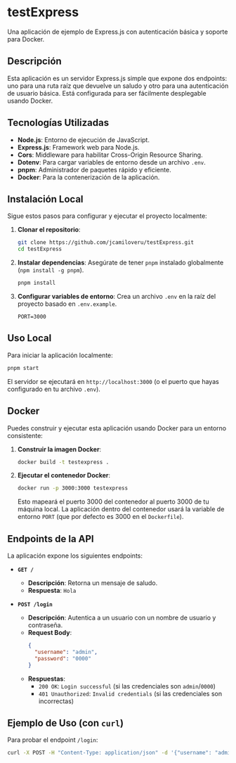 # testExpress

Una aplicación de ejemplo de Express.js con autenticación básica y soporte para Docker.

## Descripción

Esta aplicación es un servidor Express.js simple que expone dos endpoints: uno para una ruta raíz que devuelve un saludo y otro para una autenticación de usuario básica. Está configurada para ser fácilmente desplegable usando Docker.

## Tecnologías Utilizadas

*   **Node.js**: Entorno de ejecución de JavaScript.
*   **Express.js**: Framework web para Node.js.
*   **Cors**: Middleware para habilitar Cross-Origin Resource Sharing.
*   **Dotenv**: Para cargar variables de entorno desde un archivo `.env`.
*   **pnpm**: Administrador de paquetes rápido y eficiente.
*   **Docker**: Para la contenerización de la aplicación.

## Instalación Local

Sigue estos pasos para configurar y ejecutar el proyecto localmente:

1.  **Clonar el repositorio**:
    ```bash
    git clone https://github.com/jcamiloveru/testExpress.git
    cd testExpress
    ```

2.  **Instalar dependencias**:
    Asegúrate de tener `pnpm` instalado globalmente (`npm install -g pnpm`).
    ```bash
    pnpm install
    ```

3.  **Configurar variables de entorno**:
    Crea un archivo `.env` en la raíz del proyecto basado en `.env.example`.
    ```
    PORT=3000
    ```

## Uso Local

Para iniciar la aplicación localmente:

```bash
pnpm start
```

El servidor se ejecutará en `http://localhost:3000` (o el puerto que hayas configurado en tu archivo `.env`).

## Docker

Puedes construir y ejecutar esta aplicación usando Docker para un entorno consistente:

1.  **Construir la imagen Docker**:
    ```bash
    docker build -t testexpress .
    ```

2.  **Ejecutar el contenedor Docker**:
    ```bash
    docker run -p 3000:3000 testexpress
    ```
    Esto mapeará el puerto 3000 del contenedor al puerto 3000 de tu máquina local. La aplicación dentro del contenedor usará la variable de entorno `PORT` (que por defecto es 3000 en el `Dockerfile`).

## Endpoints de la API

La aplicación expone los siguientes endpoints:

*   **`GET /`**
    *   **Descripción**: Retorna un mensaje de saludo.
    *   **Respuesta**: `Hola`

*   **`POST /login`**
    *   **Descripción**: Autentica a un usuario con un nombre de usuario y contraseña.
    *   **Request Body**:
        ```json
        {
          "username": "admin",
          "password": "0000"
        }
        ```
    *   **Respuestas**:
        *   `200 OK`: `Login successful` (si las credenciales son `admin`/`0000`)
        *   `401 Unauthorized`: `Invalid credentials` (si las credenciales son incorrectas)

## Ejemplo de Uso (con `curl`)

Para probar el endpoint `/login`:

```bash
curl -X POST -H "Content-Type: application/json" -d '{"username": "admin", "password": "0000"}' http://localhost:3000/login
